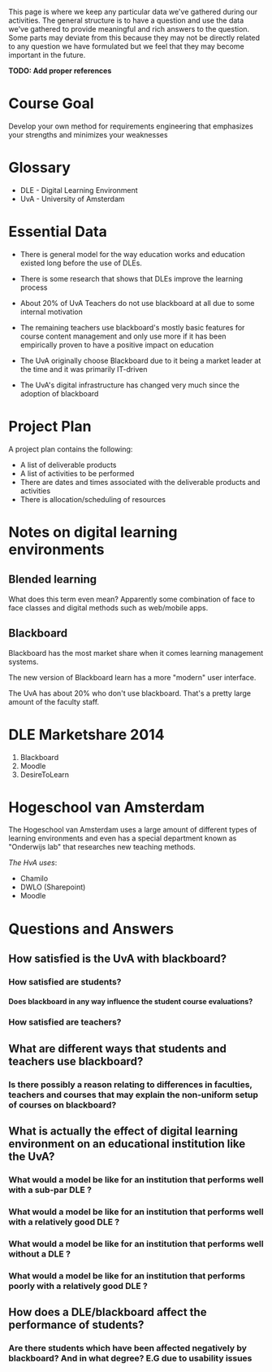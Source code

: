 This page is where we keep any particular data we've gathered during our activities. The general structure is to have a question and use the data we've gathered to provide meaningful and rich answers to the question. Some parts may deviate from this because they may not be directly related to any question we have formulated but we feel that they may become important in the future.

**TODO: Add proper references**


# Course Goal

Develop your own method for requirements engineering that emphasizes your strengths and minimizes your weaknesses


# Glossary

- DLE - Digital Learning Environment
- UvA - University of Amsterdam

# Essential Data

- There is general model for the way education works and education existed long before the use of DLEs.

- There is some research that shows that DLEs improve the learning process

- About 20% of UvA Teachers do not use blackboard at all due to some internal motivation

- The remaining teachers use blackboard's mostly basic features for course content management and only use more if it has been empirically proven to have a positive impact on education

- The UvA originally choose Blackboard due to it being a market leader at the time and it was primarily IT-driven

- The UvA's digital infrastructure has changed very much since the adoption of blackboard

# Project Plan

A project plan contains the following:

- A list of deliverable products
- A list of activities to be performed
- There are dates and times associated with the deliverable products and activities
- There is allocation/scheduling of resources

# Notes on digital learning environments

## Blended learning 

What does this term even mean? Apparently some combination of face to face classes and digital methods such as web/mobile apps. 

## Blackboard

Blackboard has the most market share when it comes learning management systems.

The new version of Blackboard learn has a more "modern" user interface.

The UvA has about 20% who don't use blackboard. That's a pretty large amount of the faculty staff.

# DLE Marketshare 2014

1. Blackboard
2. Moodle
3. DesireToLearn

# Hogeschool van Amsterdam
 The Hogeschool van Amsterdam  uses a large amount of different types of learning environments and even has a special department known as "Onderwijs lab" that researches new teaching methods.

*The HvA uses*:

- Chamilo
- DWLO (Sharepoint)
- Moodle

# Questions and Answers

## How satisfied is the UvA with blackboard?

### How satisfied are students?

#### Does blackboard in any way influence the student course evaluations?

### How satisfied are teachers?

## What are different ways that students and teachers use blackboard?

### Is there possibly a reason relating to differences in faculties, teachers and courses that may explain the non-uniform setup of courses on blackboard?

## What is actually the effect of digital learning environment on an educational institution like the UvA?

### What would a model be like for an institution that performs well with a sub-par DLE ?

### What would a model be like for an institution that performs well with a relatively good DLE ?

### What would a model be like for an institution that performs well without a DLE ?

### What would a model be like for an institution that performs poorly with a relatively good DLE ?

## How does a DLE/blackboard affect the performance of students?

### Are there students which have been affected negatively by blackboard? And in what degree? E.G due to usability issues




